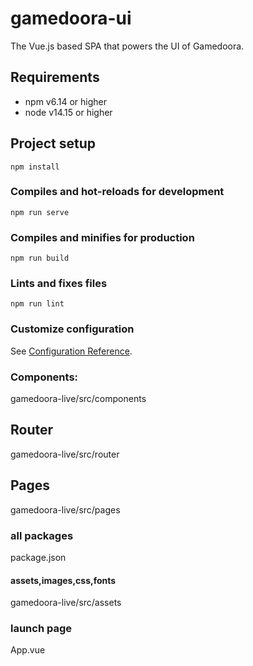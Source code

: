 # gamedoora-ui
The Vue.js based SPA that powers the UI of Gamedoora. 
## Requirements
- npm v6.14 or higher
- node v14.15 or higher
 
## Project setup
```
npm install
```

### Compiles and hot-reloads for development
```
npm run serve
```

### Compiles and minifies for production
```
npm run build
```

### Lints and fixes files
```
npm run lint
```

### Customize configuration
See [Configuration Reference](https://cli.vuejs.org/config/).

### Components:

gamedoora-live/src/components

## Router
gamedoora-live/src/router

## Pages
gamedoora-live/src/pages

### all packages
package.json

#### assets,images,css,fonts
gamedoora-live/src/assets

### launch page
App.vue





